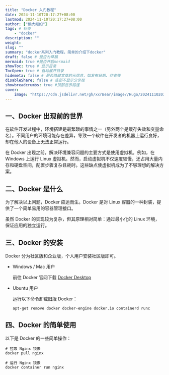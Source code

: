 ```yaml
---
title: "Docker 入门教程"
date: 2024-11-10T20:17:27+08:00
lastmod: 2024-11-10T20:17:27+08:00
author: ["熊大如如"]
tags: # 标签
    - "docker"
description: ""
weight:
slug: ""
summary: "docker系列入门教程，简单的介绍下docker"
draft: false # 是否为草稿
mermaid: true #是否开启mermaid
showToc: true # 显示目录
TocOpen: true # 自动展开目录
hidemeta: false # 是否隐藏文章的元信息，如发布日期、作者等
disableShare: false # 底部不显示分享栏
showbreadcrumbs: true #顶部显示路径
cover:
    image: "https://cdn.jsdelivr.net/gh/xxrBear/image//Hugo/202411102036348.png"  # 文章的图片
---
```


## 一、Docker 出现前的世界
在软件开发过程中，环境搭建是最繁琐的事情之一（另外两个是缓存失效和变量命名）。不同用户的环境可能存在差异，导致一个软件在开发者的机器上运行良好，却在他人的设备上无法正常运行。

在 Docker 出现之前，解决环境兼容问题的主要方式是使用虚拟机。例如，在 Windows 上运行 Linux 虚拟机。然而，启动虚拟机不仅速度较慢，还占用大量内存和硬盘空间，配置步骤复杂且耗时。这些缺点使虚拟机成为了不够理想的解决方案。

## 二、Docker 是什么
为了解决以上问题，Docker 应运而生。Docker 是对 Linux 容器的一种封装，提供了一个简单易用的容器管理接口。

虽然 Docker 的实现较为复杂，但其原理相对简单：通过最小化的 Linux 环境，保证应用的独立运行。

## 三、Docker 的安装
Docker 分为社区版和企业版，个人用户安装社区版即可。

- Windows / Mac 用户

    前往 Docker 官网下载 [Docker Desktop](https://www.docker.com/)

- Ubuntu 用户

    运行以下命令卸载旧版 Docker：

    ```shell
    apt-get remove docker docker-engine docker.io containerd runc
    ```

## 四、Docker 的简单使用


以下是 Docker 的一些简单操作：

```shell
# 拉取 Nginx 镜像
docker pull nginx

# 运行 Nginx 镜像
docker container run nginx